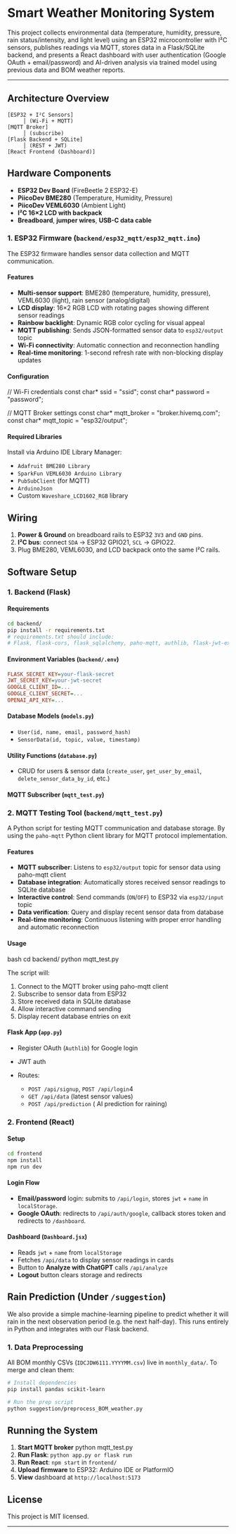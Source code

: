 # Smart Weather Monitoring System

This project collects environmental data (temperature, humidity, pressure, rain status/intensity, and light level) using an ESP32 microcontroller with I²C sensors, publishes readings via MQTT, stores data in a Flask/SQLite backend, and presents a React dashboard with user authentication (Google OAuth + email/password) and AI-driven analysis via trained model using previous data and BOM weather reports.

---

## Architecture Overview

```
[ESP32 + I²C Sensors]  
     │ (Wi‑Fi + MQTT)  
[MQTT Broker]  
     │ (subscribe)   
[Flask Backend + SQLite]  
     │ (REST + JWT)  
[React Frontend (Dashboard)]
```

## Hardware Components

* **ESP32 Dev Board** (FireBeetle 2 ESP32-E)
* **PiicoDev BME280** (Temperature, Humidity, Pressure)
* **PiicoDev VEML6030** (Ambient Light)
* **I²C 16×2 LCD with backpack**
* **Breadboard**, **jumper wires**, **USB-C data cable**

### 1. ESP32 Firmware (`backend/esp32_mqtt/esp32_mqtt.ino`)

The ESP32 firmware handles sensor data collection and MQTT communication.

#### Features

* **Multi-sensor support**: BME280 (temperature, humidity, pressure), VEML6030 (light), rain sensor (analog/digital)
* **LCD display**: 16×2 RGB LCD with rotating pages showing different sensor readings
* **Rainbow backlight**: Dynamic RGB color cycling for visual appeal
* **MQTT publishing**: Sends JSON-formatted sensor data to `esp32/output` topic
* **Wi-Fi connectivity**: Automatic connection and reconnection handling
* **Real-time monitoring**: 1-second refresh rate with non-blocking display updates

#### Configuration

// Wi-Fi credentials
const char* ssid = "ssid";
const char* password = "password";

// MQTT Broker settings
const char* mqtt_broker = "broker.hivemq.com";  
const char* mqtt_topic = "esp32/output";


#### Required Libraries

Install via Arduino IDE Library Manager:
* `Adafruit BME280 Library`
* `SparkFun VEML6030 Arduino Library`
* `PubSubClient` (for MQTT)
* `ArduinoJson`
* Custom `Waveshare_LCD1602_RGB` library

## Wiring

1. **Power & Ground** on breadboard rails to ESP32 `3V3` and `GND` pins.
2. **I²C bus**: connect `SDA` → ESP32 GPIO21, `SCL` → GPIO22.
3. Plug BME280, VEML6030, and LCD backpack onto the same I²C rails.
   

## Software Setup

### 1. Backend (Flask)

#### Requirements

```bash
cd backend/
pip install -r requirements.txt
# requirements.txt should include:
# Flask, flask-cors, flask_sqlalchemy, paho-mqtt, authlib, flask-jwt-extended, openai
```

#### Environment Variables (`backend/.env`)

```ini
FLASK_SECRET_KEY=your-flask-secret
JWT_SECRET_KEY=your-jwt-secret
GOOGLE_CLIENT_ID=...
GOOGLE_CLIENT_SECRET=...
OPENAI_API_KEY=...
```

#### Database Models (`models.py`)

* `User(id, name, email, password_hash)`
* `SensorData(id, topic, value, timestamp)`

#### Utility Functions (`database.py`)

* CRUD for users & sensor data (`create_user`, `get_user_by_email`, `delete_sensor_data_by_id`, etc.)

#### MQTT Subscriber (`mqtt_test.py`)
### 2. MQTT Testing Tool (`backend/mqtt_test.py`)

A Python script for testing MQTT communication and database storage. By using the `paho-mqtt` Python client library for MQTT protocol implementation.

#### Features

* **MQTT subscriber**: Listens to `esp32/output` topic for sensor data using paho-mqtt client
* **Database integration**: Automatically stores received sensor readings to SQLite database
* **Interactive control**: Send commands (`ON`/`OFF`) to ESP32 via `esp32/input` topic
* **Data verification**: Query and display recent sensor data from database
* **Real-time monitoring**: Continuous listening with proper error handling and automatic reconnection

#### Usage

bash
cd backend/
python mqtt_test.py


The script will:
1. Connect to the MQTT broker using paho-mqtt client
2. Subscribe to sensor data from ESP32
3. Store received data in SQLite database
4. Allow interactive command sending
5. Display recent database entries on exit



#### Flask App (`app.py`)

* Register OAuth (`Authlib`) for Google login
* JWT auth
* Routes:

  * `POST /api/signup`, `POST /api/login`4
  * `GET /api/data` (latest sensor values)
  * `POST /api/prediction` ( AI prediction for raining)

### 2. Frontend (React)

#### Setup

```bash
cd frontend
npm install
npm run dev
```

#### Login Flow

* **Email/password** login: submits to `/api/login`, stores `jwt` + `name` in `localStorage`.
* **Google OAuth**: redirects to `/api/auth/google`, callback stores token and redirects to `/dashboard`.

#### Dashboard (`Dashboard.jsx`)

* Reads `jwt` + `name` from `localStorage`
* Fetches `/api/data` to display sensor readings in cards
* Button to **Analyze with ChatGPT** calls `/api/analyze`
* **Logout** button clears storage and redirects

## Rain Prediction (Under `/suggestion`)

We also provide a simple machine-learning pipeline to predict whether it will rain in the next observation period (e.g. the next half-day). This runs entirely in Python and integrates with our Flask backend.

### 1. Data Preprocessing

All BOM monthly CSVs (`IDCJDW6111.YYYYMM.csv`) live in `monthly_data/`. To merge and clean them:

```bash
# Install dependencies
pip install pandas scikit-learn

# Run the prep script
python suggestion/preprocess_BOM_weather.py
```



## Running the System

1. **Start MQTT broker** python mqtt_test.py
2. **Run Flask**: `python app.py or flask run`
3. **Run React**: `npm start` in `frontend/`
4. **Upload firmware** to ESP32: Arduino IDE or PlatformIO
5. **View** dashboard at `http://localhost:5173`

## License

This project is MIT licensed.

---
